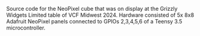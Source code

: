 Source code for the NeoPixel cube that was on display at the Grizzly Widgets Limited table of VCF Midwest 2024.
Hardware consisted of 5x 8x8 Adafruit NeoPixel panels connected to GPIOs 2,3,4,5,6 of a Teensy 3.5 microcontroller.
